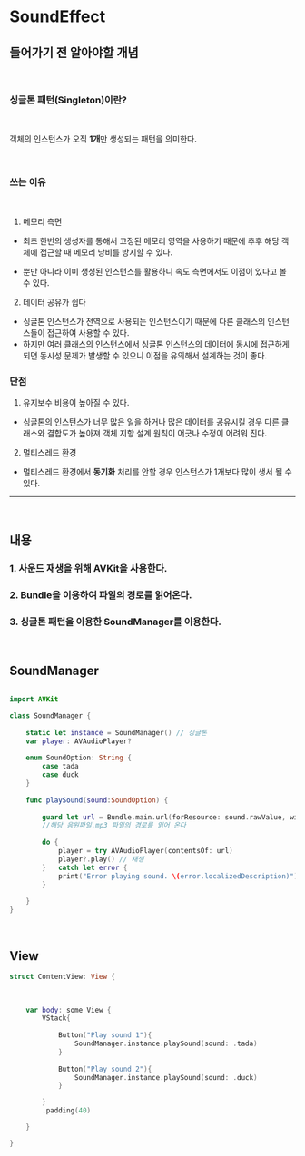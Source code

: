 # SoundEffect

## 들어가기 전 알아야할 개념

<br>

### 싱글톤 패턴(Singleton)이란?

<br>

객체의 인스턴스가 오직 **1개**만 생성되는 패턴을 의미한다. 

<br>

### 쓰는 이유
<br>

1. 메모리 측면

- 최초 한번의 생성자를 통해서 고정된 메모리 영역을 사용하기 때문에 추후 해당 객체에 접근할 때 메모리 낭비를 방지할 수 있다.
 
- 뿐만 아니라 이미 생성된 인스턴스를 활용하니 속도 측면에서도 이점이 있다고 볼 수 있다.

2. 데이터 공유가 쉽다

- 싱글톤 인스턴스가 전역으로 사용되는 인스턴스이기 때문에 다른 클래스의 인스턴스들이 접근하여 사용할 수 있다. 
- 하지만 여러 클래스의 인스턴스에서 싱글톤 인스턴스의 데이터에 동시에 접근하게 되면 동시성 문제가 발생할 수 있으니 이점을 유의해서 설계하는 것이 좋다.

### 단점

1. 유지보수 비용이 높아질 수 있다.
-   싱글톤의 인스턴스가 너무 많은 일을 하거나 많은 데이터를 공유시킬 경우 다른 클래스와 결합도가 높아져 객체 지향 설계 원칙이 어긋나 수정이 어려워 진다.

2. 멀티스레드 환경
-   멀티스레드 환경에서 **동기화** 처리를 안할 경우 인스턴스가 1개보다 많이 생서 될 수 있다.

---

<br>

## 내용

### 1. 사운드 재생을 위해 AVKit을 사용한다.
### 2. Bundle을 이용하여 파일의 경로를 읽어온다.
### 3. 싱글톤 패턴을 이용한 SoundManager를 이용한다.

<br>

## SoundManager
```swift

import AVKit

class SoundManager {
    
    static let instance = SoundManager() // 싱글톤
    var player: AVAudioPlayer?
    
    enum SoundOption: String {
        case tada
        case duck
    }
    
    func playSound(sound:SoundOption) {
        
        guard let url = Bundle.main.url(forResource: sound.rawValue, withExtension: ".mp3") else {return}
        //해당 음원파일.mp3 파일의 경로를 읽어 온다
        
        do {
            player = try AVAudioPlayer(contentsOf: url)
            player?.play() // 재생
        }   catch let error {
            print("Error playing sound. \(error.localizedDescription)")
        }
        
    }
}

```

<br>

## View

```swift
struct ContentView: View {
    

    
    var body: some View {
        VStack{
            
            Button("Play sound 1"){
                SoundManager.instance.playSound(sound: .tada)
            }
            
            Button("Play sound 2"){
                SoundManager.instance.playSound(sound: .duck)
            }

        }
        .padding(40)

    }

}
```
